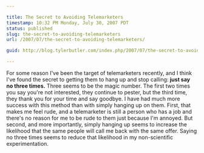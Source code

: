 ```yaml
---

title: The Secret to Avoiding Telemarketers
timestamp: 10:32 PM Monday, July 30, 2007 PDT
status: published
slug: the-secret-to-avoiding-telemarketers
url: /2007/07/the-secret-to-avoiding-telemarketers/

guid: http://blog.tylerbutler.com/index.php/2007/07/the-secret-to-avoiding-telemarketers/

---
```


For some reason I've been the target of telemarketers recently, and I think
I've found the secret to getting them to hang up and stop calling: **just say no
three times.** Three seems to be the magic number. The first two times you say
you're not interested, they continue to pester, but the third time, they thank
you for your time and say goodbye. I have had much more success with this
method than with simply hanging up on them. First, that makes me feel rude,
and a telemarketer is still a person who has a job and there's no reason for
me to be rude to them just because I'm annoyed. But second, and more
importantly, simply hanging up seems to increase the likelihood that the same
people will call me back with the same offer. Saying no three times seems to
reduce that likelihood in my non-scientific experimentation.

